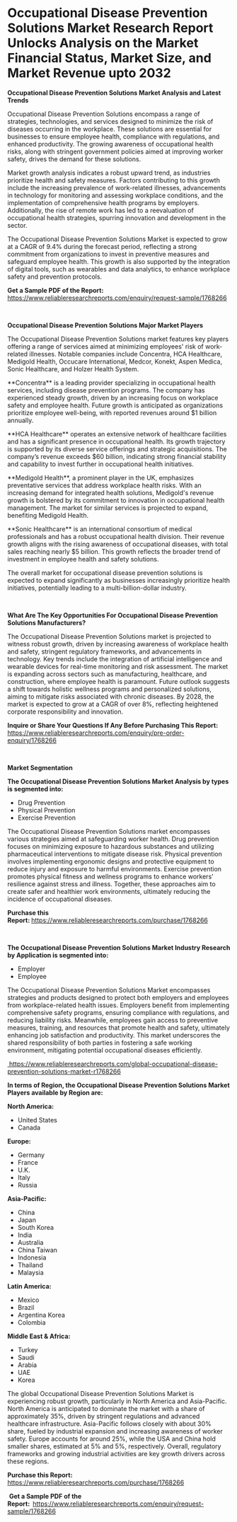 <p><h1>Occupational Disease Prevention Solutions Market Research Report Unlocks Analysis on the Market Financial Status, Market Size, and Market Revenue upto 2032</h1></p><p><strong>Occupational Disease Prevention Solutions Market Analysis and Latest Trends</strong></p>
<p><p>Occupational Disease Prevention Solutions encompass a range of strategies, technologies, and services designed to minimize the risk of diseases occurring in the workplace. These solutions are essential for businesses to ensure employee health, compliance with regulations, and enhanced productivity. The growing awareness of occupational health risks, along with stringent government policies aimed at improving worker safety, drives the demand for these solutions.</p><p>Market growth analysis indicates a robust upward trend, as industries prioritize health and safety measures. Factors contributing to this growth include the increasing prevalence of work-related illnesses, advancements in technology for monitoring and assessing workplace conditions, and the implementation of comprehensive health programs by employers. Additionally, the rise of remote work has led to a reevaluation of occupational health strategies, spurring innovation and development in the sector.</p><p>The Occupational Disease Prevention Solutions Market is expected to grow at a CAGR of 9.4% during the forecast period, reflecting a strong commitment from organizations to invest in preventive measures and safeguard employee health. This growth is also supported by the integration of digital tools, such as wearables and data analytics, to enhance workplace safety and prevention protocols.</p></p>
<p><strong>Get a Sample PDF of the Report:&nbsp;</strong> <a href="https://www.reliableresearchreports.com/enquiry/request-sample/1768266?utm_campaign=3362&utm_medium=2&utm_source=Github&utm_content=ia&utm_term=13042025&utm_id=occupational-disease-prevention-solutions">https://www.reliableresearchreports.com/enquiry/request-sample/1768266</a></p>
<p>&nbsp;</p>
<p><strong>Occupational Disease Prevention Solutions Major Market Players</strong></p>
<p><p>The Occupational Disease Prevention Solutions market features key players offering a range of services aimed at minimizing employees' risk of work-related illnesses. Notable companies include Concentra, HCA Healthcare, Medigold Health, Occucare International, Medcor, Konekt, Aspen Medica, Sonic Healthcare, and Holzer Health System.</p><p>**Concentra** is a leading provider specializing in occupational health services, including disease prevention programs. The company has experienced steady growth, driven by an increasing focus on workplace safety and employee health. Future growth is anticipated as organizations prioritize employee well-being, with reported revenues around $1 billion annually.</p><p>**HCA Healthcare** operates an extensive network of healthcare facilities and has a significant presence in occupational health. Its growth trajectory is supported by its diverse service offerings and strategic acquisitions. The company’s revenue exceeds $60 billion, indicating strong financial stability and capability to invest further in occupational health initiatives.</p><p>**Medigold Health**, a prominent player in the UK, emphasizes preventative services that address workplace health risks. With an increasing demand for integrated health solutions, Medigold's revenue growth is bolstered by its commitment to innovation in occupational health management. The market for similar services is projected to expand, benefiting Medigold Health.</p><p>**Sonic Healthcare** is an international consortium of medical professionals and has a robust occupational health division. Their revenue growth aligns with the rising awareness of occupational diseases, with total sales reaching nearly $5 billion. This growth reflects the broader trend of investment in employee health and safety solutions.</p><p>The overall market for occupational disease prevention solutions is expected to expand significantly as businesses increasingly prioritize health initiatives, potentially leading to a multi-billion-dollar industry.</p></p>
<p>&nbsp;</p>
<p><strong>What Are The Key Opportunities For Occupational Disease Prevention Solutions Manufacturers?</strong></p>
<p><p>The Occupational Disease Prevention Solutions market is projected to witness robust growth, driven by increasing awareness of workplace health and safety, stringent regulatory frameworks, and advancements in technology. Key trends include the integration of artificial intelligence and wearable devices for real-time monitoring and risk assessment. The market is expanding across sectors such as manufacturing, healthcare, and construction, where employee health is paramount. Future outlook suggests a shift towards holistic wellness programs and personalized solutions, aiming to mitigate risks associated with chronic diseases. By 2028, the market is expected to grow at a CAGR of over 8%, reflecting heightened corporate responsibility and innovation.</p></p>
<p><strong>Inquire or Share Your Questions If Any Before Purchasing This Report:</strong> <a href="https://www.reliableresearchreports.com/enquiry/pre-order-enquiry/1768266?utm_campaign=3362&utm_medium=2&utm_source=Github&utm_content=ia&utm_term=13042025&utm_id=occupational-disease-prevention-solutions">https://www.reliableresearchreports.com/enquiry/pre-order-enquiry/1768266</a></p>
<p>&nbsp;</p>
<p><strong>Market Segmentation</strong></p>
<p><strong>The Occupational Disease Prevention Solutions Market Analysis by types is segmented into:</strong></p>
<p><ul><li>Drug Prevention</li><li>Physical Prevention</li><li>Exercise Prevention</li></ul></p>
<p><p>The Occupational Disease Prevention Solutions market encompasses various strategies aimed at safeguarding worker health. Drug prevention focuses on minimizing exposure to hazardous substances and utilizing pharmaceutical interventions to mitigate disease risk. Physical prevention involves implementing ergonomic designs and protective equipment to reduce injury and exposure to harmful environments. Exercise prevention promotes physical fitness and wellness programs to enhance workers’ resilience against stress and illness. Together, these approaches aim to create safer and healthier work environments, ultimately reducing the incidence of occupational diseases.</p></p>
<p><strong>Purchase this Report:&nbsp;</strong><a href="https://www.reliableresearchreports.com/purchase/1768266?utm_campaign=3362&utm_medium=2&utm_source=Github&utm_content=ia&utm_term=13042025&utm_id=occupational-disease-prevention-solutions">https://www.reliableresearchreports.com/purchase/1768266</a></p>
<p>&nbsp;</p>
<p><strong>The Occupational Disease Prevention Solutions Market Industry Research by Application is segmented into:</strong></p>
<p><ul><li>Employer</li><li>Employee</li></ul></p>
<p><p>The Occupational Disease Prevention Solutions Market encompasses strategies and products designed to protect both employers and employees from workplace-related health issues. Employers benefit from implementing comprehensive safety programs, ensuring compliance with regulations, and reducing liability risks. Meanwhile, employees gain access to preventive measures, training, and resources that promote health and safety, ultimately enhancing job satisfaction and productivity. This market underscores the shared responsibility of both parties in fostering a safe working environment, mitigating potential occupational diseases efficiently.</p></p>
<p><a href="https://www.reliableresearchreports.com/global-occupational-disease-prevention-solutions-market-r1768266?utm_campaign=3362&utm_medium=2&utm_source=Github&utm_content=ia&utm_term=13042025&utm_id=occupational-disease-prevention-solutions">&nbsp;https://www.reliableresearchreports.com/global-occupational-disease-prevention-solutions-market-r1768266</a></p>
<p><strong>In terms of Region, the Occupational Disease Prevention Solutions Market Players available by Region are:</strong></p>
<p>
    <p> <strong> North America: </strong>
        <ul>
            <li>United States</li>
            <li>Canada</li>
        </ul>
        </p> 
    <p> <strong> Europe: </strong>
        <ul>
            <li>Germany</li>
            <li>France</li>
            <li>U.K.</li>
            <li>Italy</li>
            <li>Russia</li>
        </ul>
        </p> 
    <p> <strong> Asia-Pacific: </strong>
        <ul>
            <li>China</li>
            <li>Japan</li>
            <li>South Korea</li>
            <li>India</li>
            <li>Australia</li>
            <li>China Taiwan</li>
            <li>Indonesia</li>
            <li>Thailand</li>
            <li>Malaysia</li>
        </ul>
        </p> 
    <p> <strong> Latin America: </strong>
        <ul>
            <li>Mexico</li>
            <li>Brazil</li>
            <li>Argentina Korea</li>
            <li>Colombia</li>
        </ul>
        </p> 
    <p> <strong> Middle East & Africa: </strong>
        <ul>
            <li>Turkey</li>
            <li>Saudi</li>
            <li>Arabia</li>
            <li>UAE</li>
            <li>Korea</li>
        </ul>
    </p>
    </p>
<p><p>The global Occupational Disease Prevention Solutions Market is experiencing robust growth, particularly in North America and Asia-Pacific. North America is anticipated to dominate the market with a share of approximately 35%, driven by stringent regulations and advanced healthcare infrastructure. Asia-Pacific follows closely with about 30% share, fueled by industrial expansion and increasing awareness of worker safety. Europe accounts for around 25%, while the USA and China hold smaller shares, estimated at 5% and 5%, respectively. Overall, regulatory frameworks and growing industrial activities are key growth drivers across these regions.</p></p>
<p><strong>Purchase this Report: </strong><a href="https://www.reliableresearchreports.com/purchase/1768266?utm_campaign=3362&utm_medium=2&utm_source=Github&utm_content=ia&utm_term=13042025&utm_id=occupational-disease-prevention-solutions">https://www.reliableresearchreports.com/purchase/1768266</a></p>
<p>&nbsp;<strong>Get a Sample PDF of the Report:&nbsp;&nbsp;</strong><a href="https://www.reliableresearchreports.com/enquiry/request-sample/1768266?utm_campaign=3362&utm_medium=2&utm_source=Github&utm_content=ia&utm_term=13042025&utm_id=occupational-disease-prevention-solutions">https://www.reliableresearchreports.com/enquiry/request-sample/1768266</a></p>
<p><strong></strong></p>
<p><p></p><p></p><p></p></p>